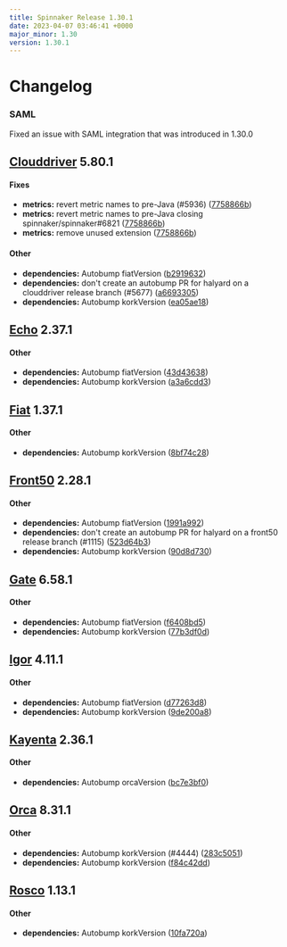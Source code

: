 ```yaml
---
title: Spinnaker Release 1.30.1
date: 2023-04-07 03:46:41 +0000
major_minor: 1.30
version: 1.30.1
---
```


# Changelog

### SAML
Fixed an issue with SAML integration that was introduced in 1.30.0

## [Clouddriver](#clouddriver) 5.80.1

#### Fixes

* **metrics:**   revert metric names to pre-Java (#5936) ([7758866b](https://github.com/spinnaker/clouddriver/commit/7758866bb08fd4e37d44f71eed957988af343ed3))
* **metrics:**   revert metric names to pre-Java closing spinnaker/spinnaker#6821 ([7758866b](https://github.com/spinnaker/clouddriver/commit/7758866bb08fd4e37d44f71eed957988af343ed3))
* **metrics:**   remove unused extension ([7758866b](https://github.com/spinnaker/clouddriver/commit/7758866bb08fd4e37d44f71eed957988af343ed3))

#### Other

* **dependencies:**   Autobump fiatVersion ([b2919632](https://github.com/spinnaker/clouddriver/commit/b2919632982ef90bc6ce45f5f88dc944c0034cec))
* **dependencies:**   don't create an autobump PR for halyard on a clouddriver release branch (#5677) ([a6693305](https://github.com/spinnaker/clouddriver/commit/a66933051429b487a9939c775056e6e1e3383353))
* **dependencies:**   Autobump korkVersion ([ea05ae18](https://github.com/spinnaker/clouddriver/commit/ea05ae18ba313fdc58015b4aff5f0716166fcc77))

## [Echo](#echo) 2.37.1

#### Other

* **dependencies:**   Autobump fiatVersion ([43d43638](https://github.com/spinnaker/echo/commit/43d436386e855b884577e7df652e7778818ef0cd))
* **dependencies:**   Autobump korkVersion ([a3a6cdd3](https://github.com/spinnaker/echo/commit/a3a6cdd30dd8c2d622599a37c401a4af25f6c955))

## [Fiat](#fiat) 1.37.1

#### Other

* **dependencies:**   Autobump korkVersion ([8bf74c28](https://github.com/spinnaker/fiat/commit/8bf74c283b426496e864e27e567a9ea7de41155e))

## [Front50](#front50) 2.28.1

#### Other

* **dependencies:**   Autobump fiatVersion ([1991a992](https://github.com/spinnaker/front50/commit/1991a992ce875cd2d68a09c0635d6be6dccd6972))
* **dependencies:**   don't create an autobump PR for halyard on a front50 release branch (#1115) ([523d64b3](https://github.com/spinnaker/front50/commit/523d64b38755c45846da85bcc8ae2d6ecb38ec1c))
* **dependencies:**   Autobump korkVersion ([90d8d730](https://github.com/spinnaker/front50/commit/90d8d730938cd21d6daffbfcd6215dacf1aef68c))

## [Gate](#gate) 6.58.1

#### Other

* **dependencies:**   Autobump fiatVersion ([f6408bd5](https://github.com/spinnaker/gate/commit/f6408bd500d9fb86629ba72ec657c65b6f69c151))
* **dependencies:**   Autobump korkVersion ([77b3df0d](https://github.com/spinnaker/gate/commit/77b3df0d7e41e53f338790ddc07c7e5f7b03ea37))

## [Igor](#igor) 4.11.1

#### Other

* **dependencies:**   Autobump fiatVersion ([d77263d8](https://github.com/spinnaker/igor/commit/d77263d8c7805bb0269340b02ac5ceb1b198e806))
* **dependencies:**   Autobump korkVersion ([9de200a8](https://github.com/spinnaker/igor/commit/9de200a8686db66cb6124d3384e587d6c4373b4a))

## [Kayenta](#kayenta) 2.36.1

#### Other

* **dependencies:**   Autobump orcaVersion ([bc7e3bf0](https://github.com/spinnaker/kayenta/commit/bc7e3bf0c88cc4adf3939d244a116a4670c5a4c1))

## [Orca](#orca) 8.31.1

#### Other

* **dependencies:**   Autobump korkVersion (#4444) ([283c5051](https://github.com/spinnaker/orca/commit/283c5051d5f4952752e9263b97077a31d0201686))
* **dependencies:**   Autobump korkVersion ([f84c42dd](https://github.com/spinnaker/orca/commit/f84c42dd5e761bef235b8522c025a3f8d0869cdb))

## [Rosco](#rosco) 1.13.1

#### Other

* **dependencies:**   Autobump korkVersion ([10fa720a](https://github.com/spinnaker/rosco/commit/10fa720a66778aae21af3619742c13001175f0d9))
